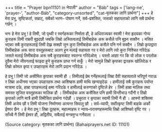 +++
title = "Prayer bpn11101 in नेपाली"
author = "Báb"
tags = ['lang-ne', 'prayer-', "author-Báb", "category-unsorted", "cat-मृतकका लागि प्रार्थना"]
+++
हे मेरा प्रभु, सृष्टिकर्ता, सम्राट्, सबैको भरण– पोषाण गर्ने, सर्व–प्रशंसित, जसको सहायताको लागि सबै प्रार्थना गर्छन् । 

भनः हे मेरा प्रभु ! हे तिमी, जो पृथ्वी र स्वर्गहरूका निर्माता हौ, हे अधिराज्यका स्वामी ! मेरा हृदयका गोप्य कुराहरू तिमी राम्ररी बुझ्दछौ जबकि तिम्रो अस्तित्वलाई तिमीबाहेक अरू कसैले पनि बुझ्न सक्तैन । मसित भएका सबै कुराहरूलाई तिमी देख्न सक्छौ जुन कुरा तिमीबाहेक अरू कसैले पनि गर्न सक्दैन । तिम्रो कृपाद्वारा तिमीबाहेक अरू सारा वस्तुहरूबाट अलग हुन मलाई सहायता गर र मेरो लागि त्यो कुरा निश्चित गरिदेऊ जसले मलाई तिमीबाहेक अरू सबै कुराहरूबाट स्वतन्त्र गरिदेओस् । यस्तो आज्ञा गर कि यो लोक र परलोक दुवैमा मेरो जीवनलाई फाइदा हुने कुराहरू प्राप्त गर्न सकूँ । मेरो सामुन्ने तिम्रो कृपाका द्वारहरू खोलिदेऊ र तिम्रो कोमल कृपा र उपहारहरू मेरो लागि प्रदान गरिदेऊ । 

हे प्रभु ! तिमी जो असीमित कृपाका स्वामी हौ । तिमीलाई  प्रेम गर्नेहरूलाई  तिम्रा दैवी सहायताले भरिपूर्ण गराऊ र तिम्रा अधीनमा भएका उपहारहरू तथा आशिष्हरू हामी माथि खन्याइदेऊ । हामीलाई सबै कुराहरू पर्याप्त मात्रामा दऊे, हाम्रा पापहरूलाई क्षमा गरिदऊे र हामीलाई करुणाको दृष्टिले हेर । तिमी हाम्रा मालिक तथा समस्त सृजित वस्तुहरूका मालिक हौ । तिमीबाहेक अरू कसैसित पनि हामी विन्तीभाउ गर्दैनौ र तिम्रो कृपाको लागि मात्रै हामी तिमीसित प्रार्थना गर्दछौं । प्रचुरता र कृपाका स्वामी तिमी नै हौ । आफ्नो शक्तिमा तिमी अजेय छौ र तिमी योजना निर्माणमा अत्यन्त सिपालु छौ । सर्व–व्यापी, सर्वोत्कृष्ट तिमी बाहके अर्को  ईश्वर छैन । हे मेरा प्रभु ! तिम्रा दूतहरू, महात्माहरू र न्याय–परायणहरूमाथि तिम्रो आशिष्को वृष्टि गर । साँच्चै नै तिमी ईश्वर हौ, अद्वितीय, सबैलाई मन्त्रमुग्ध गर्नेवाला ।

(Source category: मृतकका लागि प्रार्थना)
(Bahaiprayers.net ID: 11101)
